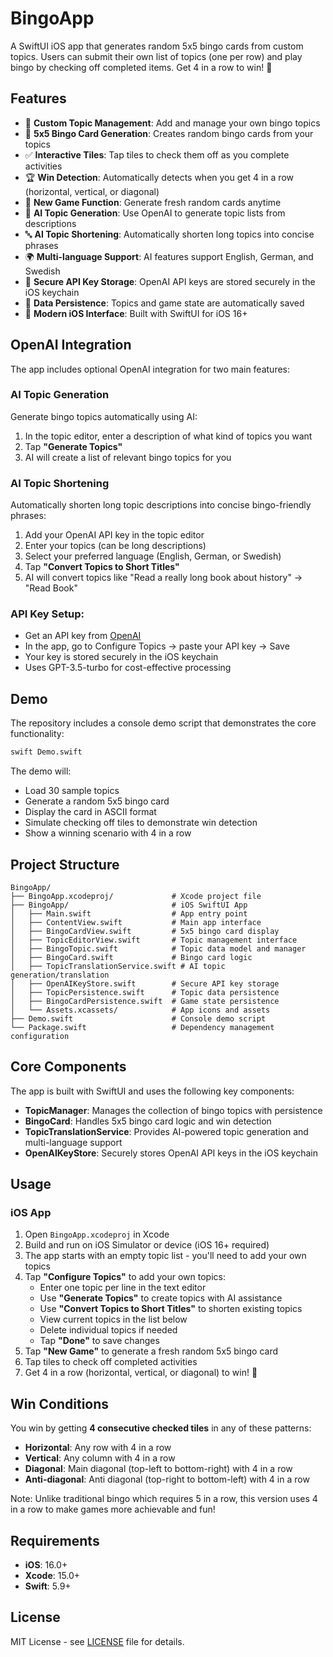 # BingoApp

A SwiftUI iOS app that generates random 5x5 bingo cards from custom topics. Users can submit their own list of topics (one per row) and play bingo by checking off completed items. Get 4 in a row to win! 🎉

## Features

- 📝 **Custom Topic Management**: Add and manage your own bingo topics
- 🎯 **5x5 Bingo Card Generation**: Creates random bingo cards from your topics
- ✅ **Interactive Tiles**: Tap tiles to check them off as you complete activities
- 🏆 **Win Detection**: Automatically detects when you get 4 in a row (horizontal, vertical, or diagonal)
- 🔄 **New Game Function**: Generate fresh random cards anytime
- 🤖 **AI Topic Generation**: Use OpenAI to generate topic lists from descriptions
- 🔤 **AI Topic Shortening**: Automatically shorten long topics into concise phrases
- 🌍 **Multi-language Support**: AI features support English, German, and Swedish
- 🔐 **Secure API Key Storage**: OpenAI API keys are stored securely in the iOS keychain
- 💾 **Data Persistence**: Topics and game state are automatically saved
- 📱 **Modern iOS Interface**: Built with SwiftUI for iOS 16+

## OpenAI Integration

The app includes optional OpenAI integration for two main features:

### AI Topic Generation
Generate bingo topics automatically using AI:
1. In the topic editor, enter a description of what kind of topics you want
2. Tap **"Generate Topics"** 
3. AI will create a list of relevant bingo topics for you

### AI Topic Shortening  
Automatically shorten long topic descriptions into concise bingo-friendly phrases:
1. Add your OpenAI API key in the topic editor
2. Enter your topics (can be long descriptions)
3. Select your preferred language (English, German, or Swedish)
4. Tap **"Convert Topics to Short Titles"**
5. AI will convert topics like "Read a really long book about history" → "Read Book"

### API Key Setup:
- Get an API key from [OpenAI](https://platform.openai.com/api-keys)
- In the app, go to Configure Topics → paste your API key → Save
- Your key is stored securely in the iOS keychain
- Uses GPT-3.5-turbo for cost-effective processing

## Demo

The repository includes a console demo script that demonstrates the core functionality:

```bash
swift Demo.swift
```

The demo will:
- Load 30 sample topics
- Generate a random 5x5 bingo card
- Display the card in ASCII format
- Simulate checking off tiles to demonstrate win detection
- Show a winning scenario with 4 in a row

## Project Structure

```
BingoApp/
├── BingoApp.xcodeproj/             # Xcode project file
├── BingoApp/                       # iOS SwiftUI App
│   ├── Main.swift                  # App entry point
│   ├── ContentView.swift           # Main app interface
│   ├── BingoCardView.swift         # 5x5 bingo card display
│   ├── TopicEditorView.swift       # Topic management interface
│   ├── BingoTopic.swift            # Topic data model and manager
│   ├── BingoCard.swift             # Bingo card logic
│   ├── TopicTranslationService.swift # AI topic generation/translation
│   ├── OpenAIKeyStore.swift        # Secure API key storage
│   ├── TopicPersistence.swift      # Topic data persistence
│   ├── BingoCardPersistence.swift  # Game state persistence
│   └── Assets.xcassets/            # App icons and assets
├── Demo.swift                      # Console demo script
└── Package.swift                   # Dependency management configuration
```

## Core Components

The app is built with SwiftUI and uses the following key components:

- **TopicManager**: Manages the collection of bingo topics with persistence
- **BingoCard**: Handles 5x5 bingo card logic and win detection  
- **TopicTranslationService**: Provides AI-powered topic generation and multi-language support
- **OpenAIKeyStore**: Securely stores OpenAI API keys in the iOS keychain

## Usage

### iOS App
1. Open `BingoApp.xcodeproj` in Xcode
2. Build and run on iOS Simulator or device (iOS 16+ required)
3. The app starts with an empty topic list - you'll need to add your own topics
4. Tap **"Configure Topics"** to add your own topics:
   - Enter one topic per line in the text editor
   - Use **"Generate Topics"** to create topics with AI assistance
   - Use **"Convert Topics to Short Titles"** to shorten existing topics
   - View current topics in the list below
   - Delete individual topics if needed
   - Tap **"Done"** to save changes
5. Tap **"New Game"** to generate a fresh random 5x5 bingo card
6. Tap tiles to check off completed activities
7. Get 4 in a row (horizontal, vertical, or diagonal) to win! 🎉

## Win Conditions

You win by getting **4 consecutive checked tiles** in any of these patterns:
- **Horizontal**: Any row with 4 in a row
- **Vertical**: Any column with 4 in a row  
- **Diagonal**: Main diagonal (top-left to bottom-right) with 4 in a row
- **Anti-diagonal**: Anti diagonal (top-right to bottom-left) with 4 in a row

Note: Unlike traditional bingo which requires 5 in a row, this version uses 4 in a row to make games more achievable and fun!

## Requirements

- **iOS**: 16.0+
- **Xcode**: 15.0+
- **Swift**: 5.9+

## License

MIT License - see [LICENSE](LICENSE) file for details.
